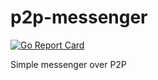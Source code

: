 # p2p-messenger
[![Go Report Card](https://goreportcard.com/badge/github.com/saromanov/p2p-messenger)](https://goreportcard.com/report/github.com/saromanov/p2p-messenger)

Simple messenger over P2P
